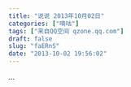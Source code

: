 ```yaml
---
title: "说说 2013年10月02日"
categories: ["嘀咕"]
tags: ["来自QQ空间 qzone.qq.com"]
draft: false
slug: "faERnS"
date: "2013-10-02 19:56:02"
---
```


…
